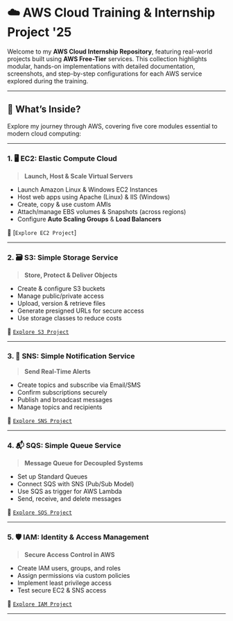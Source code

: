# ☁️ AWS Cloud Training & Internship Project '25

Welcome to my **AWS Cloud Internship Repository**, featuring real-world projects built using **AWS Free-Tier** services. This collection highlights modular, hands-on implementations with detailed documentation, screenshots, and step-by-step configurations for each AWS service explored during the training.

---

## 🚀 What’s Inside?

Explore my journey through AWS, covering five core modules essential to modern cloud computing:

---

### 1. 🖥️ EC2: Elastic Compute Cloud
> **Launch, Host & Scale Virtual Servers**

- Launch Amazon Linux & Windows EC2 Instances
- Host web apps using Apache (Linux) & IIS (Windows)
- Create, copy & use custom AMIs
- Attach/manage EBS volumes & Snapshots (across regions)
- Configure **Auto Scaling Groups** & **Load Balancers**

🔗 [`Explore EC2 Project`]

---

### 2. 🗃️ S3: Simple Storage Service
> **Store, Protect & Deliver Objects**

- Create & configure S3 buckets
- Manage public/private access
- Upload, version & retrieve files
- Generate presigned URLs for secure access
- Use storage classes to reduce costs

🔗 [`Explore S3 Project`](./S3_Project/README.md)

---

### 3. 📢 SNS: Simple Notification Service
> **Send Real-Time Alerts**

- Create topics and subscribe via Email/SMS
- Confirm subscriptions securely
- Publish and broadcast messages
- Manage topics and recipients

🔗 [`Explore SNS Project`](./SNS_Project/README.md)

---

### 4. 📬 SQS: Simple Queue Service
> **Message Queue for Decoupled Systems**

- Set up Standard Queues
- Connect SQS with SNS (Pub/Sub Model)
- Use SQS as trigger for AWS Lambda
- Send, receive, and delete messages

🔗 [`Explore SQS Project`](./SQS_Project/README.md)

---

### 5. 🛡️ IAM: Identity & Access Management
> **Secure Access Control in AWS**

- Create IAM users, groups, and roles
- Assign permissions via custom policies
- Implement least privilege access
- Test secure EC2 & SNS access

🔗 [`Explore IAM Project`](./IAM_Project/README.md)

---
